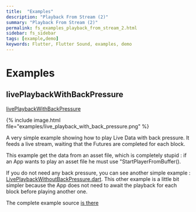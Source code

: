 ```yaml
---
title:  "Examples"
description: "Playback From Stream (2)"
summary: "Playback From Stream (2)"
permalink: fs_examples_playback_from_stream_2.html
sidebar: fs_sidebar
tags: [example,demo]
keywords: Flutter, Flutter Sound, examples, demo
---
```

# Examples


## livePlaybackWithBackPressure

[livePlaybackWithBackPressure](https://github.com/dooboolab/flutter_sound/blob/master/flutter_sound/example/lib/livePlaybackWithBackPressure/live_playback_with_back_pressure.dart)

{% include image.html file="examples/live_playback_with_back_pressure.png" %}

A very simple example showing how to play Live Data with back pressure. It feeds a live stream, waiting that the Futures are completed for each block.

This example get the data from an asset file, which is completely stupid : if an App wants to play an asset file he must use "StartPlayerFromBuffer\(\).

If you do not need any back pressure, you can see another simple example : [LivePlaybackWithoutBackPressure.dart](https://github.com/dooboolab/flutter_sound/tree/bb6acacc34205174a8438a13c8c0797f7bfa2143/doc/tau/player.md##liveplaybackwithoutbackpressure). This other example is a little bit simpler because the App does not need to await the playback for each block before playing another one.

The complete example source [is there](https://github.com/dooboolab/flutter_sound/blob/master/flutter_sound/example/lib/livePlaybackWithBackPressure/live_playback_with_back_pressure.dart)
